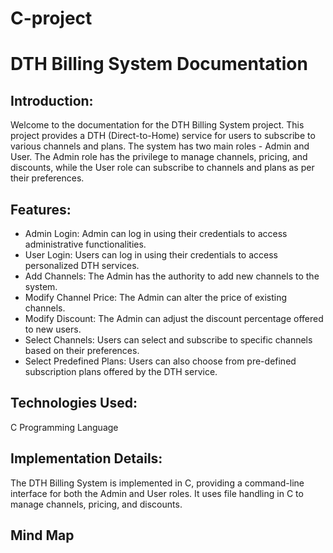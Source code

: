 # C-project
  <h1>DTH Billing System Documentation</h1>

<h2>Introduction:</h2>
<p>Welcome to the documentation for the DTH Billing System project. This project provides a DTH (Direct-to-Home) service for users to subscribe to various channels and plans. The system has two main roles - Admin and User. The Admin role has the privilege to manage channels, pricing, and discounts, while the User role can subscribe to channels and plans as per their preferences.</p>

<h2>Features:</h2>
<ul>
    <li>Admin Login: Admin can log in using their credentials to access administrative functionalities.</li>
    <li>User Login: Users can log in using their credentials to access personalized DTH services.</li>
    <li>Add Channels: The Admin has the authority to add new channels to the system.</li>
    <li>Modify Channel Price: The Admin can alter the price of existing channels.</li>
    <li>Modify Discount: The Admin can adjust the discount percentage offered to new users.</li>
    <li>Select Channels: Users can select and subscribe to specific channels based on their preferences.</li>
    <li>Select Predefined Plans: Users can also choose from pre-defined subscription plans offered by the DTH service.</li>
</ul>

<h2>Technologies Used:</h2>
<p>C Programming Language</p>

<h2>Implementation Details:</h2>
<p>The DTH Billing System is implemented in C, providing a command-line interface for both the Admin and User roles. It uses file handling in C to manage channels, pricing, and discounts.</p>

<h2>Mind Map</h2>
